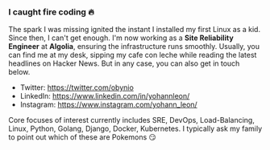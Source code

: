 ### I caught fire coding 🔥 

The spark I was missing ignited the instant I installed my first Linux as a kid. Since then, I can't get enough. I'm now working as a **Site Reliability Engineer** at **Algolia**, ensuring the infrastructure runs smoothly. Usually, you can find me at my desk, sipping my cafe con leche while reading the latest headlines on Hacker News. But in any case, you can also get in touch below.

* Twitter: https://twitter.com/obynio
* LinkedIn: https://www.linkedin.com/in/yohannleon/
* Instagram: https://www.instagram.com/yohann_leon/

Core focuses of interest currently includes SRE, DevOps, Load-Balancing, Linux, Python, Golang, Django, Docker, Kubernetes. I typically ask my family to point out which of these are Pokemons 😏
